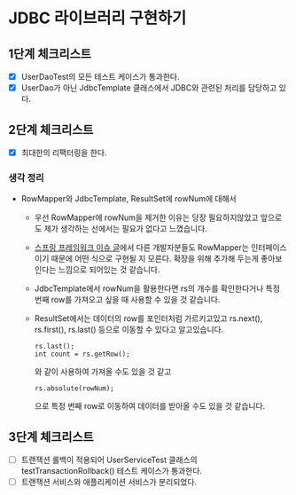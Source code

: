 # JDBC 라이브러리 구현하기

## 1단계 체크리스트

- [x] UserDaoTest의 모든 테스트 케이스가 통과한다. 
- [x] UserDao가 아닌 JdbcTemplate 클래스에서 JDBC와 관련된 처리를 담당하고 있다.

## 2단계 체크리스트

- [x] 최대한의 리팩터링을 한다.

### 생각 정리

- RowMapper와 JdbcTemplate, ResultSet에 rowNum에 대해서
  - 우선 RowMapper에 rowNum을 제거한 이유는 당장 필요하지않았고 앞으로도 제가 생각하는 선에서는 필요가 없다고 느꼈습니다.
  - [스프링 프레임워크 이슈 글](https://github.com/spring-projects/spring-framework/issues/7796)에서 다른 개발자분들도 RowMapper는 인터페이스이기 때문에 어떤 식으로 구현될 지 모른다. 확장을 위해 추가해 두는게 좋아보인다는 느낌으로 되어있는 것 같습니다.
  - JdbcTemplate에서 rowNum을 활용한다면 rs의 개수를 확인한다거나 특정 번째 row를 가져오고 싶을 때 사용할 수 있을 것 같습니다.
  - ResultSet에서는 데이터의 row를 포인터처럼 가르키고있고 rs.next(), rs.first(), rs.last() 등으로 이동할 수 있다고 알고있습니다.
    
    ```
    rs.last();
    int count = rs.getRow();
    ```
    와 같이 사용하여 가져올 수도 있을 것 같고
    
    ```
    rs.absolute(rowNum);
    ```
    으로 특정 번째 row로 이동하여 데이터를 받아올 수도 있을 것 같습니다.

## 3단계 체크리스트 

- [ ] 트랜잭션 롤백이 적용되어 UserServiceTest 클래스의 testTransactionRollback() 테스트 케이스가 통과한다.
- [ ] 트랜잭션 서비스와 애플리케이션 서비스가 분리되었다.
